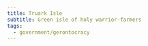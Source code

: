 ```yaml
---
title: Truark Isle
subtitle: Green isle of holy warrior-farmers
tags:
  - government/gerontocracy
---
```

